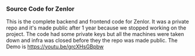 ### Source Code for Zenlor
This is the complete backend and frontend code for Zenlor.
It was a private repo and it's made public after 1 year because we stopped working on the project.
The code had some private keys but all the machines were taken down and infra was closed before they the repo was made public.
The Demo is https://youtu.be/grcXHsGBpbw
